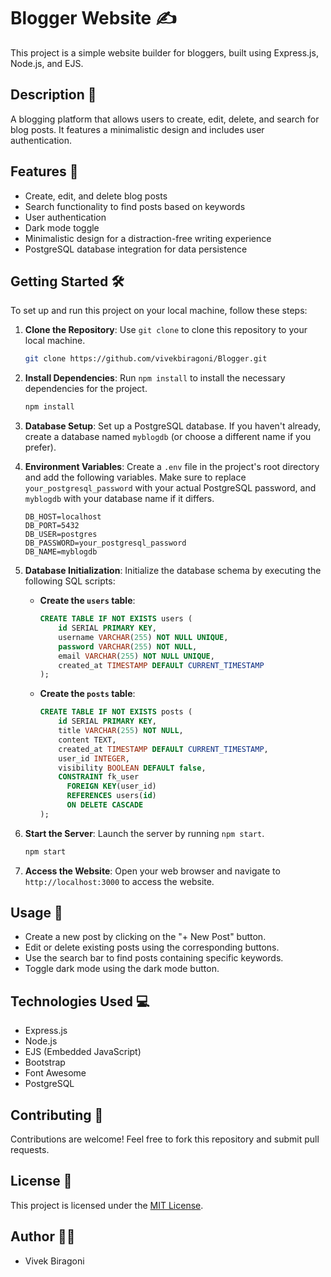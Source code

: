 

# Blogger Website ✍️

This project is a simple website builder for bloggers, built using Express.js, Node.js, and EJS.

## Description 📜

A blogging platform that allows users to create, edit, delete, and search for blog posts. It features a minimalistic design and includes user authentication.

## Features 🌟

- Create, edit, and delete blog posts
- Search functionality to find posts based on keywords
- User authentication
- Dark mode toggle
- Minimalistic design for a distraction-free writing experience
- PostgreSQL database integration for data persistence

## Getting Started 🛠️

To set up and run this project on your local machine, follow these steps:

1. **Clone the Repository**: Use `git clone` to clone this repository to your local machine.
    ```bash
    git clone https://github.com/vivekbiragoni/Blogger.git
    ```

2. **Install Dependencies**: Run `npm install` to install the necessary dependencies for the project.
    ```bash
    npm install
    ```

3. **Database Setup**: Set up a PostgreSQL database. If you haven't already, create a database named `myblogdb` (or choose a different name if you prefer).

4. **Environment Variables**: Create a `.env` file in the project's root directory and add the following variables. Make sure to replace `your_postgresql_password` with your actual PostgreSQL password, and `myblogdb` with your database name if it differs.

    ```plaintext
    DB_HOST=localhost
    DB_PORT=5432
    DB_USER=postgres
    DB_PASSWORD=your_postgresql_password
    DB_NAME=myblogdb
    ```

5. **Database Initialization**: Initialize the database schema by executing the following SQL scripts:

    - **Create the `users` table**:
      ```sql
      CREATE TABLE IF NOT EXISTS users (
          id SERIAL PRIMARY KEY,
          username VARCHAR(255) NOT NULL UNIQUE,
          password VARCHAR(255) NOT NULL,
          email VARCHAR(255) NOT NULL UNIQUE,
          created_at TIMESTAMP DEFAULT CURRENT_TIMESTAMP
      );
      ```

    - **Create the `posts` table**:
      ```sql
      CREATE TABLE IF NOT EXISTS posts (
          id SERIAL PRIMARY KEY,
          title VARCHAR(255) NOT NULL,
          content TEXT,
          created_at TIMESTAMP DEFAULT CURRENT_TIMESTAMP,
          user_id INTEGER,
          visibility BOOLEAN DEFAULT false,
          CONSTRAINT fk_user
            FOREIGN KEY(user_id) 
            REFERENCES users(id)
            ON DELETE CASCADE
      );
      ```

6. **Start the Server**: Launch the server by running `npm start`.
    ```bash
    npm start
    ```

7. **Access the Website**: Open your web browser and navigate to `http://localhost:3000` to access the website.

## Usage 🚀

- Create a new post by clicking on the "+ New Post" button.
- Edit or delete existing posts using the corresponding buttons.
- Use the search bar to find posts containing specific keywords.
- Toggle dark mode using the dark mode button.

## Technologies Used 💻

- Express.js
- Node.js
- EJS (Embedded JavaScript)
- Bootstrap
- Font Awesome
- PostgreSQL

## Contributing 🤝

Contributions are welcome! Feel free to fork this repository and submit pull requests.

## License 📄

This project is licensed under the [MIT License](https://github.com/vivekbiragoni/blogger/blob/main/LICENSE).

## Author 🧑‍💻

- Vivek Biragoni


